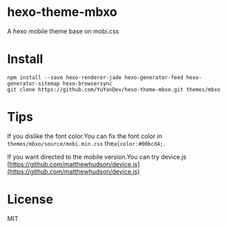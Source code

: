 # hexo-theme-mbxo

A hexo mobile theme base on mobi.css

# Install

```
npm install --save hexo-renderer-jade hexo-generator-feed hexo-generator-sitemap hexo-browsersync
git clone https://github.com/YuYanDev/hexo-theme-mbxo.git themes/mbxo
```

# Tips

If you dislike the font color.You can fix the font color in `themes/mbxo/source/mobi.min.css` the`a{color:#00bcd4;`.

If you want directed to the mobile version.You can try device.js [https://github.com/matthewhudson/device.js](https://github.com/matthewhudson/device.js)

# License

MIT
